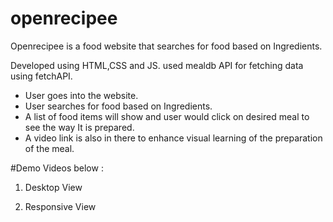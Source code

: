 # openrecipee

Openrecipee is a food website that searches for food based on Ingredients. 

Developed using HTML,CSS and JS. used mealdb API for fetching data using fetchAPI.

- User goes into the website.
- User searches for food based on Ingredients.
- A list of food items will show and user would click on desired meal to see the way It is prepared.
- A video link is also in there to enhance visual learning of the preparation of the meal. 


#Demo Videos below : 

1. Desktop View 













2. Responsive View 



